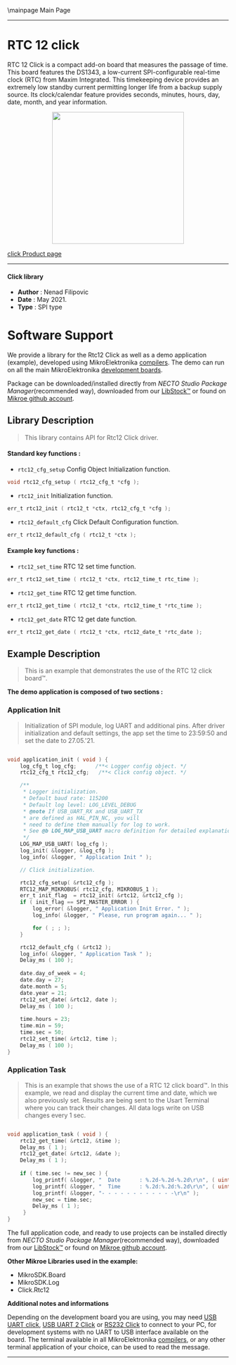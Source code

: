 \mainpage Main Page

---
# RTC 12 click

RTC 12 Click is a compact add-on board that measures the passage of time. This board features the DS1343, a low-current SPI-configurable real-time clock (RTC) from Maxim Integrated. This timekeeping device provides an extremely low standby current permitting longer life from a backup supply source. Its clock/calendar feature provides seconds, minutes, hours, day, date, month, and year information.

<p align="center">
  <img src="https://download.mikroe.com/images/click_for_ide/rtc_12_click.png" height=300px>
</p>

[click Product page](https://www.mikroe.com/rtc-12-click)

---


#### Click library

- **Author**        : Nenad Filipovic
- **Date**          : May 2021.
- **Type**          : SPI type


# Software Support

We provide a library for the Rtc12 Click
as well as a demo application (example), developed using MikroElektronika
[compilers](https://www.mikroe.com/necto-studio).
The demo can run on all the main MikroElektronika [development boards](https://www.mikroe.com/development-boards).

Package can be downloaded/installed directly from *NECTO Studio Package Manager*(recommended way), downloaded from our [LibStock&trade;](https://libstock.mikroe.com) or found on [Mikroe github account](https://github.com/MikroElektronika/mikrosdk_click_v2/tree/master/clicks).

## Library Description

> This library contains API for Rtc12 Click driver.

#### Standard key functions :

- `rtc12_cfg_setup` Config Object Initialization function.
```c
void rtc12_cfg_setup ( rtc12_cfg_t *cfg );
```

- `rtc12_init` Initialization function.
```c
err_t rtc12_init ( rtc12_t *ctx, rtc12_cfg_t *cfg );
```

- `rtc12_default_cfg` Click Default Configuration function.
```c
err_t rtc12_default_cfg ( rtc12_t *ctx );
```

#### Example key functions :

- `rtc12_set_time` RTC 12 set time function.
```c
err_t rtc12_set_time ( rtc12_t *ctx, rtc12_time_t rtc_time );
```

- `rtc12_get_time` RTC 12 get time function.
```c
err_t rtc12_get_time ( rtc12_t *ctx, rtc12_time_t *rtc_time );
```

- `rtc12_get_date` RTC 12 get date function.
```c
err_t rtc12_get_date ( rtc12_t *ctx, rtc12_date_t *rtc_date );
```

## Example Description

> This is an example that demonstrates the use of the RTC 12 click board™.

**The demo application is composed of two sections :**

### Application Init

> Initialization of SPI module, log UART and additional pins.
> After driver initialization and default settings,
> the app set the time to 23:59:50 and set the date to 27.05.'21.

```c

void application_init ( void ) {
    log_cfg_t log_cfg;      /**< Logger config object. */
    rtc12_cfg_t rtc12_cfg;   /**< Click config object. */

    /** 
     * Logger initialization.
     * Default baud rate: 115200
     * Default log level: LOG_LEVEL_DEBUG
     * @note If USB_UART_RX and USB_UART_TX 
     * are defined as HAL_PIN_NC, you will 
     * need to define them manually for log to work. 
     * See @b LOG_MAP_USB_UART macro definition for detailed explanation.
     */
    LOG_MAP_USB_UART( log_cfg );
    log_init( &logger, &log_cfg );
    log_info( &logger, " Application Init " );

    // Click initialization.

    rtc12_cfg_setup( &rtc12_cfg );
    RTC12_MAP_MIKROBUS( rtc12_cfg, MIKROBUS_1 );
    err_t init_flag  = rtc12_init( &rtc12, &rtc12_cfg );
    if ( init_flag == SPI_MASTER_ERROR ) {
        log_error( &logger, " Application Init Error. " );
        log_info( &logger, " Please, run program again... " );

        for ( ; ; );
    }

    rtc12_default_cfg ( &rtc12 );
    log_info( &logger, " Application Task " );
    Delay_ms ( 100 );
    
    date.day_of_week = 4;
    date.day = 27;
    date.month = 5;
    date.year = 21;
    rtc12_set_date( &rtc12, date );
    Delay_ms ( 100 );
    
    time.hours = 23;
    time.min = 59;
    time.sec = 50;
    rtc12_set_time( &rtc12, time );
    Delay_ms ( 100 );
}

```

### Application Task

> This is an example that shows the use of a RTC 12 click board™.
> In this example, we read and display the current time and date, 
> which we also previously set.
> Results are being sent to the Usart Terminal where you can track their changes.
> All data logs write on USB changes every 1 sec.

```c

void application_task ( void ) {   
    rtc12_get_time( &rtc12, &time );
    Delay_ms ( 1 );
    rtc12_get_date( &rtc12, &date );
    Delay_ms ( 1 );
    
    if ( time.sec != new_sec ) {
        log_printf( &logger, "  Date      : %.2d-%.2d-%.2d\r\n", ( uint16_t ) date.day, ( uint16_t ) date.month, ( uint16_t ) date.year );
        log_printf( &logger, "  Time      : %.2d:%.2d:%.2d\r\n", ( uint16_t ) time.hours, ( uint16_t ) time.min, ( uint16_t ) time.sec );
        log_printf( &logger, "- - - - - - - - - - - -\r\n" );
        new_sec = time.sec;
        Delay_ms ( 1 );
     }
}

```

The full application code, and ready to use projects can be installed directly from *NECTO Studio Package Manager*(recommended way), downloaded from our [LibStock&trade;](https://libstock.mikroe.com) or found on [Mikroe github account](https://github.com/MikroElektronika/mikrosdk_click_v2/tree/master/clicks).

**Other Mikroe Libraries used in the example:**

- MikroSDK.Board
- MikroSDK.Log
- Click.Rtc12

**Additional notes and informations**

Depending on the development board you are using, you may need
[USB UART click](http://shop.mikroe.com/usb-uart-click),
[USB UART 2 Click](http://shop.mikroe.com/usb-uart-2-click) or
[RS232 Click](http://shop.mikroe.com/rs232-click) to connect to your PC, for
development systems with no UART to USB interface available on the board. The
terminal available in all MikroElektronika
[compilers](http://shop.mikroe.com/compilers), or any other terminal application
of your choice, can be used to read the message.

---
